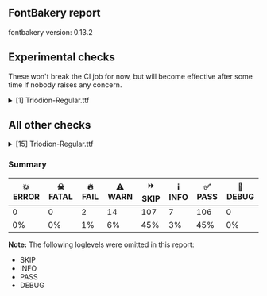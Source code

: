 ## FontBakery report

fontbakery version: 0.13.2





## Experimental checks

These won't break the CI job for now, but will become effective after some time if nobody raises any concern.


<details><summary>[1] Triodion-Regular.ttf</summary>
<div>
<details>
    <summary>🔥 <b>FAIL</b> Check base characters have non-zero advance width. <a href="https://fontbakery.readthedocs.io/en/stable/fontbakery/checks/universal.html#base-has-width">base_has_width</a></summary>
    <div>







* 🔥 **FAIL** <p>The following glyphs had zero advance width:
- uF0023 (U+F0023)</p>
<pre><code>- uni04860311 (U+E005)

- uni2DE00487 (U+F4E0)

- uni2DE10487 (U+F4E1)

- uni2DE20487 (U+F4E2)

- uni2DE60487 (U+F4E6)

- uni2DE70487 (U+F4E7)

- uni2DE90487 (U+F4E9)

- uni2DEA0487 (U+F4EA)

- uni2DEB0487 (U+F4EB)

- uni2DEC0487 (U+F4EC)

- uni2DED0487 (U+F4ED)

- uni2DEE0487 (U+F4EE)

- uni2DF00487 (U+F4F0)

- uni2DF10487 (U+F4F1)

- uni2DF20487 (U+F4F2)

- uni2DF30487 (U+F4F3)

- uni2DFD0487 (U+F4FD)
</code></pre>
 [code: zero-width-bases]



</div>
</details>
</div>
</details>




## All other checks



<details><summary>[15] Triodion-Regular.ttf</summary>
<div>
<details>
    <summary>🔥 <b>FAIL</b> Check Google Fonts glyph coverage. <a href="https://fontbakery.readthedocs.io/en/stable/fontbakery/checks/googlefonts.html#googlefonts-glyph-coverage">googlefonts/glyph_coverage</a></summary>
    <div>







* 🔥 **FAIL** <p>Missing required codepoints:</p>
<pre><code>- 0x0100 (LATIN CAPITAL LETTER A WITH MACRON)


- 0x0101 (LATIN SMALL LETTER A WITH MACRON)


- 0x0102 (LATIN CAPITAL LETTER A WITH BREVE)


- 0x0103 (LATIN SMALL LETTER A WITH BREVE)


- 0x0104 (LATIN CAPITAL LETTER A WITH OGONEK)


- 0x0105 (LATIN SMALL LETTER A WITH OGONEK)


- 0x0106 (LATIN CAPITAL LETTER C WITH ACUTE)


- 0x0107 (LATIN SMALL LETTER C WITH ACUTE)


- 0x010A (LATIN CAPITAL LETTER C WITH DOT ABOVE)


- 0x010B (LATIN SMALL LETTER C WITH DOT ABOVE)


- 0x010C (LATIN CAPITAL LETTER C WITH CARON)


- 0x010D (LATIN SMALL LETTER C WITH CARON)


- 0x010E (LATIN CAPITAL LETTER D WITH CARON)


- 0x010F (LATIN SMALL LETTER D WITH CARON)


- 0x0110 (LATIN CAPITAL LETTER D WITH STROKE)


- 0x0111 (LATIN SMALL LETTER D WITH STROKE)


- 0x0112 (LATIN CAPITAL LETTER E WITH MACRON)


- 0x0113 (LATIN SMALL LETTER E WITH MACRON)


- 0x0116 (LATIN CAPITAL LETTER E WITH DOT ABOVE)


- 0x0117 (LATIN SMALL LETTER E WITH DOT ABOVE)


- 0x0118 (LATIN CAPITAL LETTER E WITH OGONEK)


- 0x0119 (LATIN SMALL LETTER E WITH OGONEK)


- 0x011A (LATIN CAPITAL LETTER E WITH CARON)


- 0x011B (LATIN SMALL LETTER E WITH CARON)


- 0x011E (LATIN CAPITAL LETTER G WITH BREVE)


- 0x011F (LATIN SMALL LETTER G WITH BREVE)


- 0x0120 (LATIN CAPITAL LETTER G WITH DOT ABOVE)


- 0x0121 (LATIN SMALL LETTER G WITH DOT ABOVE)


- 0x0122 (LATIN CAPITAL LETTER G WITH CEDILLA)


- 0x0123 (LATIN SMALL LETTER G WITH CEDILLA)


- 0x0126 (LATIN CAPITAL LETTER H WITH STROKE)


- 0x0127 (LATIN SMALL LETTER H WITH STROKE)


- 0x012A (LATIN CAPITAL LETTER I WITH MACRON)


- 0x012B (LATIN SMALL LETTER I WITH MACRON)


- 0x012E (LATIN CAPITAL LETTER I WITH OGONEK)


- 0x012F (LATIN SMALL LETTER I WITH OGONEK)


- 0x0130 (LATIN CAPITAL LETTER I WITH DOT ABOVE)


- 0x0136 (LATIN CAPITAL LETTER K WITH CEDILLA)


- 0x0137 (LATIN SMALL LETTER K WITH CEDILLA)


- 0x0139 (LATIN CAPITAL LETTER L WITH ACUTE)


- 0x013A (LATIN SMALL LETTER L WITH ACUTE)


- 0x013B (LATIN CAPITAL LETTER L WITH CEDILLA)


- 0x013C (LATIN SMALL LETTER L WITH CEDILLA)


- 0x013D (LATIN CAPITAL LETTER L WITH CARON)


- 0x013E (LATIN SMALL LETTER L WITH CARON)


- 0x0141 (LATIN CAPITAL LETTER L WITH STROKE)


- 0x0142 (LATIN SMALL LETTER L WITH STROKE)


- 0x0143 (LATIN CAPITAL LETTER N WITH ACUTE)


- 0x0144 (LATIN SMALL LETTER N WITH ACUTE)


- 0x0145 (LATIN CAPITAL LETTER N WITH CEDILLA)


- 0x0146 (LATIN SMALL LETTER N WITH CEDILLA)


- 0x0147 (LATIN CAPITAL LETTER N WITH CARON)


- 0x0148 (LATIN SMALL LETTER N WITH CARON)


- 0x0150 (LATIN CAPITAL LETTER O WITH DOUBLE ACUTE)


- 0x0151 (LATIN SMALL LETTER O WITH DOUBLE ACUTE)


- 0x0154 (LATIN CAPITAL LETTER R WITH ACUTE)


- 0x0155 (LATIN SMALL LETTER R WITH ACUTE)


- 0x0158 (LATIN CAPITAL LETTER R WITH CARON)


- 0x0159 (LATIN SMALL LETTER R WITH CARON)


- 0x015A (LATIN CAPITAL LETTER S WITH ACUTE)


- 0x015B (LATIN SMALL LETTER S WITH ACUTE)


- 0x015E (LATIN CAPITAL LETTER S WITH CEDILLA)


- 0x015F (LATIN SMALL LETTER S WITH CEDILLA)


- 0x0160 (LATIN CAPITAL LETTER S WITH CARON)


- 0x0161 (LATIN SMALL LETTER S WITH CARON)


- 0x0164 (LATIN CAPITAL LETTER T WITH CARON)


- 0x0165 (LATIN SMALL LETTER T WITH CARON)


- 0x016A (LATIN CAPITAL LETTER U WITH MACRON)


- 0x016B (LATIN SMALL LETTER U WITH MACRON)


- 0x016E (LATIN CAPITAL LETTER U WITH RING ABOVE)


- 0x016F (LATIN SMALL LETTER U WITH RING ABOVE)


- 0x0170 (LATIN CAPITAL LETTER U WITH DOUBLE ACUTE)


- 0x0171 (LATIN SMALL LETTER U WITH DOUBLE ACUTE)


- 0x0172 (LATIN CAPITAL LETTER U WITH OGONEK)


- 0x0173 (LATIN SMALL LETTER U WITH OGONEK)


- 0x0174 (LATIN CAPITAL LETTER W WITH CIRCUMFLEX)


- 0x0175 (LATIN SMALL LETTER W WITH CIRCUMFLEX)


- 0x0176 (LATIN CAPITAL LETTER Y WITH CIRCUMFLEX)


- 0x0177 (LATIN SMALL LETTER Y WITH CIRCUMFLEX)


- 0x0178 (LATIN CAPITAL LETTER Y WITH DIAERESIS)


- 0x0179 (LATIN CAPITAL LETTER Z WITH ACUTE)


- 0x017A (LATIN SMALL LETTER Z WITH ACUTE)


- 0x017B (LATIN CAPITAL LETTER Z WITH DOT ABOVE)


- 0x017C (LATIN SMALL LETTER Z WITH DOT ABOVE)


- 0x017D (LATIN CAPITAL LETTER Z WITH CARON)


- 0x017E (LATIN SMALL LETTER Z WITH CARON)


- 0x0218 (LATIN CAPITAL LETTER S WITH COMMA BELOW)


- 0x0219 (LATIN SMALL LETTER S WITH COMMA BELOW)


- 0x021A (LATIN CAPITAL LETTER T WITH COMMA BELOW)


- 0x021B (LATIN SMALL LETTER T WITH COMMA BELOW)


- 0x0237 (LATIN SMALL LETTER DOTLESS J)


- 0x02C7 (CARON)


- 0x02D8 (BREVE)


- 0x02D9 (DOT ABOVE)


- 0x02DB (OGONEK)


- 0x02DD (DOUBLE ACUTE ACCENT)


- 0x0302 (COMBINING CIRCUMFLEX ACCENT)


- 0x0303 (COMBINING TILDE)


- 0x0304 (COMBINING MACRON)


- 0x030A (COMBINING RING ABOVE)


- 0x030B (COMBINING DOUBLE ACUTE ACCENT)


- 0x030C (COMBINING CARON)


- 0x0326 (COMBINING COMMA BELOW)


- 0x0327 (COMBINING CEDILLA)


- 0x0328 (COMBINING OGONEK)


- 0x1E80 (LATIN CAPITAL LETTER W WITH GRAVE)


- 0x1E81 (LATIN SMALL LETTER W WITH GRAVE)


- 0x1E82 (LATIN CAPITAL LETTER W WITH ACUTE)


- 0x1E83 (LATIN SMALL LETTER W WITH ACUTE)


- 0x1E84 (LATIN CAPITAL LETTER W WITH DIAERESIS)


- 0x1E85 (LATIN SMALL LETTER W WITH DIAERESIS)


- 0x1E9E (LATIN CAPITAL LETTER SHARP S)


- 0x1EF2 (LATIN CAPITAL LETTER Y WITH GRAVE)


- 0x1EF3 (LATIN SMALL LETTER Y WITH GRAVE)


- 0x2122 (TRADE MARK SIGN)
</code></pre>
 [code: missing-codepoints]



</div>
</details>

<details>
    <summary>⚠️ <b>WARN</b> Check mark characters are in GDEF mark glyph class. <a href="https://fontbakery.readthedocs.io/en/stable/fontbakery/checks/opentype.html#opentype-gdef-mark-chars">opentype/gdef_mark_chars</a></summary>
    <div>







* ⚠️ **WARN** <p>The following mark characters could be in the GDEF mark glyph class:
uni034F (U+034F), uni1DC0 (U+1DC0), uni1DC1 (U+1DC1) and uniA67D (U+A67D)</p>
 [code: mark-chars]



</div>
</details>

<details>
    <summary>⚠️ <b>WARN</b> Check glyphs in mark glyph class are non-spacing. <a href="https://fontbakery.readthedocs.io/en/stable/fontbakery/checks/opentype.html#opentype-gdef-spacing-marks">opentype/gdef_spacing_marks</a></summary>
    <div>







* ⚠️ **WARN** <p>The following glyphs seem to be spacing (because they have width &gt; 0 on the hmtx table) so they may be in the GDEF mark glyph class by mistake, or they should have zero width instead:
acutecomb (U+0301), gravecomb (U+0300), uni0306 (U+0306), uni0307 (U+0307), uni0308 (U+0308), uni030F (U+030F), uni0311 (U+0311), uni033E (U+033E), uni0360 (U+0360), uni0483 (U+0483), uni0485 (U+0485), uni0486 (U+0486), uni0486.upper (U+E000), uni04860300 (U+E003), uni04860300.upper (U+E004), uni04860301 (U+E001), uni04860301.upper (U+E002), uni0487 (U+0487) and uniA675 (U+A675)</p>
 [code: spacing-mark-glyphs]



</div>
</details>

<details>
    <summary>⚠️ <b>WARN</b> Check if each glyph has the recommended amount of contours. <a href="https://fontbakery.readthedocs.io/en/stable/fontbakery/checks/universal.html#contour-count">contour_count</a></summary>
    <div>







* ⚠️ **WARN** <p>This check inspects the glyph outlines and detects the total number of contours in each of them. The expected values are infered from the typical ammounts of contours observed in a large collection of reference font families. The divergences listed below may simply indicate a significantly different design on some of your glyphs. On the other hand, some of these may flag actual bugs in the font such as glyphs mapped to an incorrect codepoint. Please consider reviewing the design and codepoint assignment of these to make sure they are correct.</p>
<p>The following glyphs do not have the recommended number of contours:</p>
<pre><code>- Glyph name: .null	Contours detected: 5	Expected: 0

- Glyph name: asterisk	Contours detected: 2	Expected: 1 or 4

- Glyph name: afii10070	Contours detected: 1	Expected: 2

- Glyph name: afii10076	Contours detected: 2	Expected: 1

- Glyph name: uni0450	Contours detected: 2	Expected: 3

- Glyph name: uni0451	Contours detected: 3	Expected: 4

- Glyph name: afii10103	Contours detected: 1	Expected: 2

- Glyph name: uni045C	Contours detected: 3	Expected: 2

- Glyph name: uni046E	Contours detected: 1	Expected: 2

- Glyph name: uni046F	Contours detected: 1	Expected: 2

- Glyph name: uni0473	Contours detected: 2	Expected: 3

- Glyph name: uni25CC	Contours detected: 8	Expected: 16 or 12

- Glyph name: .null	Contours detected: 5	Expected: 0

- Glyph name: asterisk	Contours detected: 2	Expected: 1 or 4

- Glyph name: uni0450	Contours detected: 2	Expected: 3

- Glyph name: uni0451	Contours detected: 3	Expected: 4

- Glyph name: uni045C	Contours detected: 3	Expected: 2

- Glyph name: uni046E	Contours detected: 1	Expected: 2

- Glyph name: uni046F	Contours detected: 1	Expected: 2

- Glyph name: uni0473	Contours detected: 2	Expected: 3

- Glyph name: uni25CC	Contours detected: 8	Expected: 16 or 12
</code></pre>
 [code: contour-count]



</div>
</details>

<details>
    <summary>⚠️ <b>WARN</b> Check math signs have the same width. <a href="https://fontbakery.readthedocs.io/en/stable/fontbakery/checks/universal.html#math-signs-width">math_signs_width</a></summary>
    <div>







* ⚠️ **WARN** <p>The most common width is 887 among a set of 4 math glyphs.
The following math glyphs have a different width, though:</p>
<p>Width = 453:
plus</p>
<p>Width = 611:
less</p>
<p>Width = 376:
equal</p>
<p>Width = 600:
greater</p>
<p>Width = 466:
logicalnot</p>
<p>Width = 579:
plusminus, divide, multiply</p>
<p>Width = 360:
minus</p>
 [code: width-outliers]



</div>
</details>

<details>
    <summary>⚠️ <b>WARN</b> Does the font contain a soft hyphen? <a href="https://fontbakery.readthedocs.io/en/stable/fontbakery/checks/universal.html#soft-hyphen">soft_hyphen</a></summary>
    <div>







* ⚠️ **WARN** <p>This font has a 'Soft Hyphen' character.</p>
 [code: softhyphen]



</div>
</details>

<details>
    <summary>⚠️ <b>WARN</b> Ensure Stylistic Sets have description. <a href="https://fontbakery.readthedocs.io/en/stable/fontbakery/checks/universal.html#stylisticset-description">stylisticset_description</a></summary>
    <div>







* ⚠️ **WARN** <p>The stylistic set ss01 lacks a description string on the 'name' table.</p>
 [code: missing-description]



</div>
</details>

<details>
    <summary>⚠️ <b>WARN</b> Validate size, and resolution of article images, and ensure article page has minimum length and includes visual assets. <a href="https://fontbakery.readthedocs.io/en/stable/fontbakery/checks/googlefonts.html#googlefonts-article-images">googlefonts/article/images</a></summary>
    <div>







* ⚠️ **WARN** <p>Family metadata at fonts/ttf does not have an article.</p>
 [code: lacks-article]



</div>
</details>

<details>
    <summary>⚠️ <b>WARN</b> Check for codepoints not covered by METADATA subsets. <a href="https://fontbakery.readthedocs.io/en/stable/fontbakery/checks/googlefonts.html#googlefonts-metadata-unreachable-subsetting">googlefonts/metadata/unreachable_subsetting</a></summary>
    <div>







* ⚠️ **WARN** <p>The following codepoints supported by the font are not covered by
any subsets defined in the font's metadata file, and will never
be served. You can solve this by either manually adding additional
subset declarations to METADATA.pb, or by editing the glyphset
definitions.</p>
<ul>
<li>U+007F : try adding symbols</li>
<li>U+0306 COMBINING BREVE: try adding one of: old-permic, tifinagh</li>
<li>U+0307 COMBINING DOT ABOVE: try adding one of: malayalam, math, duployan, tai-le, todhri, hebrew, tifinagh, old-permic, syriac, canadian-aboriginal, coptic</li>
<li>U+030F COMBINING DOUBLE GRAVE ACCENT: not included in any glyphset definition</li>
<li>U+0311 COMBINING INVERTED BREVE: try adding one of: todhri, coptic</li>
<li>U+033E COMBINING VERTICAL TILDE: not included in any glyphset definition</li>
<li>U+034F COMBINING GRAPHEME JOINER: not included in any glyphset definition</li>
<li>U+0360 COMBINING DOUBLE TILDE: not included in any glyphset definition</li>
<li>U+10FB GEORGIAN PARAGRAPH SEPARATOR: try adding one of: glagolitic, georgian</li>
<li>U+1DC0 COMBINING DOTTED GRAVE ACCENT: not included in any glyphset definition</li>
<li>U+1DC1 COMBINING DOTTED ACUTE ACCENT: not included in any glyphset definition</li>
<li>U+2000 EN QUAD: try adding symbols2</li>
<li>U+2001 EM QUAD: try adding symbols2</li>
<li>U+2003 EM SPACE: try adding nushu</li>
<li>U+2004 THREE-PER-EM SPACE: try adding symbols2</li>
<li>U+2005 FOUR-PER-EM SPACE: try adding symbols2</li>
<li>U+2006 SIX-PER-EM SPACE: try adding symbols2</li>
<li>U+2007 FIGURE SPACE: try adding symbols2</li>
<li>U+2008 PUNCTUATION SPACE: try adding symbols2</li>
<li>U+200A HAIR SPACE: try adding symbols2</li>
<li>U+200C ZERO WIDTH NON-JOINER: try adding one of: dogra, gujarati, gunjala-gondi, rejang, zanabazar-square, lepcha, psalter-pahlavi, devanagari, mandaic, batak, masaram-gondi, new-tai-lue, saurashtra, sundanese, syloti-nagri, tai-le, tirhuta, pahawh-hmong, balinese, phags-pa, avestan, hanunoo, thai, kannada, javanese, malayalam, yi, warang-citi, buginese, khmer, sharada, cham, hebrew, tibetan, hatran, kayah-li, khojki, hanifi-rohingya, takri, mongolian, telugu, newa, kaithi, limbu, duployan, tai-tham, khudawadi, modi, oriya, sogdian, tai-viet, chakma, grantha, bengali, manichaean, tagalog, bhaiksuki, meetei-mayek, tifinagh, kharoshthi, arabic, nko, syriac, thaana, lao, mahajani, sinhala, tamil, buhid, siddham, myanmar, brahmi, gurmukhi, tagbanwa</li>
<li>U+200D ZERO WIDTH JOINER: try adding one of: dogra, gujarati, gunjala-gondi, rejang, zanabazar-square, lepcha, psalter-pahlavi, devanagari, mandaic, batak, masaram-gondi, new-tai-lue, saurashtra, sundanese, syloti-nagri, tai-le, tirhuta, pahawh-hmong, balinese, phags-pa, avestan, hanunoo, thai, kannada, javanese, malayalam, yi, warang-citi, buginese, khmer, sharada, cham, hebrew, tibetan, kayah-li, khojki, hanifi-rohingya, takri, mongolian, telugu, newa, kaithi, limbu, duployan, tai-tham, khudawadi, modi, oriya, sogdian, tai-viet, chakma, grantha, bengali, manichaean, tagalog, bhaiksuki, meetei-mayek, tifinagh, kharoshthi, arabic, nko, syriac, thaana, lao, mahajani, old-hungarian, sinhala, tamil, buhid, siddham, myanmar, brahmi, gurmukhi, tagbanwa</li>
<li>U+200E LEFT-TO-RIGHT MARK: try adding one of: hebrew, nko, syriac, arabic, phags-pa, thaana</li>
<li>U+200F RIGHT-TO-LEFT MARK: try adding one of: hebrew, syriac, nko, phags-pa, thaana</li>
<li>U+2010 HYPHEN: try adding one of: lisu, kaithi, yi, armenian, sundanese, syloti-nagri, kharoshthi, cham, hebrew, sora-sompeng, kayah-li, arabic, coptic</li>
<li>U+2011 NON-BREAKING HYPHEN: try adding one of: syloti-nagri, arabic, yi</li>
<li>U+2012 FIGURE DASH: not included in any glyphset definition</li>
<li>U+2024 ONE DOT LEADER: try adding armenian</li>
<li>U+2025 TWO DOT LEADER: try adding phags-pa</li>
<li>U+2027 HYPHENATION POINT: not included in any glyphset definition</li>
<li>U+202F NARROW NO-BREAK SPACE: try adding one of: yi, phags-pa, mongolian</li>
<li>U+203B REFERENCE MARK: not included in any glyphset definition</li>
<li>U+2052 COMMERCIAL MINUS SIGN: not included in any glyphset definition</li>
<li>U+2053 SWUNG DASH: try adding coptic</li>
<li>U+2056 THREE DOT PUNCTUATION: try adding coptic</li>
<li>U+2058 FOUR DOT PUNCTUATION: try adding coptic</li>
<li>U+2059 FIVE DOT PUNCTUATION: try adding coptic</li>
<li>U+205C DOTTED CROSS: not included in any glyphset definition</li>
<li>U+205D TRICOLON: try adding one of: meroitic, carian, meroitic-hieroglyphs, old-hungarian</li>
<li>U+205E VERTICAL FOUR DOTS: try adding old-hungarian</li>
<li>U+2074 SUPERSCRIPT FOUR: try adding math</li>
<li>U+2219 BULLET OPERATOR: try adding one of: tai-tham, yi, math, symbols</li>
<li>U+223B HOMOTHETIC: try adding math</li>
<li>U+223C TILDE OPERATOR: try adding math</li>
<li>U+223D REVERSED TILDE: try adding math</li>
<li>U+2241 NOT TILDE: try adding math</li>
<li>U+25CC DOTTED CIRCLE: try adding one of: dogra, rejang, psalter-pahlavi, saurashtra, devanagari, balinese, thai, kannada, warang-citi, khmer, oriya, ahom, manichaean, osage, nko, syriac, lao, mahajani, sinhala, old-permic, zanabazar-square, gujarati, syloti-nagri, batak, tai-le, canadian-aboriginal, hanunoo, sharada, bassa-vah, kaithi, khudawadi, elbasan, symbols, music, meetei-mayek, miao, buhid, gurmukhi, coptic, gunjala-gondi, mandaic, sundanese, masaram-gondi, new-tai-lue, mende-kikakui, pahawh-hmong, phags-pa, caucasian-albanian, javanese, cham, wancho, hebrew, tibetan, kayah-li, takri, hanifi-rohingya, mongolian, math, sogdian, bengali, tagalog, marchen, tifinagh, siddham, soyombo, lepcha, tirhuta, armenian, malayalam, yi, buginese, khojki, telugu, newa, limbu, duployan, tai-tham, modi, tai-viet, chakma, grantha, bhaiksuki, kharoshthi, thaana, adlam, tamil, myanmar, brahmi, tagbanwa</li>
<li>U+2626 ORTHODOX CROSS: try adding symbols</li>
<li>U+263D FIRST QUARTER MOON: try adding symbols</li>
<li>U+263E LAST QUARTER MOON: try adding symbols</li>
<li>U+271A HEAVY GREEK CROSS: try adding symbols</li>
<li>U+2720 MALTESE CROSS: try adding symbols</li>
<li>U+2734 EIGHT POINTED BLACK STAR: try adding symbols</li>
<li>U+29DF DOUBLE-ENDED MULTIMAP: try adding math</li>
<li>U+2E2A TWO DOTS OVER ONE DOT PUNCTUATION: not included in any glyphset definition</li>
<li>U+2E2B ONE DOT OVER TWO DOTS PUNCTUATION: not included in any glyphset definition</li>
<li>U+2E2C SQUARED FOUR DOT PUNCTUATION: not included in any glyphset definition</li>
<li>U+2E2D FIVE DOT MARK: not included in any glyphset definition</li>
<li>U+2E2F VERTICAL TILDE: not included in any glyphset definition</li>
<li>U+2E34 RAISED COMMA: try adding coptic</li>
<li>U+2E43 DASH WITH LEFT UPTURN: try adding glagolitic</li>
<li>U+E000 : not included in any glyphset definition</li>
<li>U+E001 : not included in any glyphset definition</li>
<li>U+E002 : not included in any glyphset definition</li>
<li>U+E003 : not included in any glyphset definition</li>
<li>U+E004 : not included in any glyphset definition</li>
<li>U+E005 : not included in any glyphset definition</li>
<li>U+E0EC : not included in any glyphset definition</li>
<li>U+E2EA : not included in any glyphset definition</li>
<li>U+E3C0 : not included in any glyphset definition</li>
<li>U+E5D0 : not included in any glyphset definition</li>
<li>U+E5D1 : not included in any glyphset definition</li>
<li>U+E5D2 : not included in any glyphset definition</li>
<li>U+E5D3 : not included in any glyphset definition</li>
<li>U+E5D4 : not included in any glyphset definition</li>
<li>U+E5D5 : not included in any glyphset definition</li>
<li>U+E5D6 : not included in any glyphset definition</li>
<li>U+E8E1 : not included in any glyphset definition</li>
<li>U+E8E3 : not included in any glyphset definition</li>
<li>U+E8E5 : not included in any glyphset definition</li>
<li>U+E901 : not included in any glyphset definition</li>
<li>U+E903 : not included in any glyphset definition</li>
<li>U+E904 : not included in any glyphset definition</li>
<li>U+E92A : not included in any glyphset definition</li>
<li>U+E92B : not included in any glyphset definition</li>
<li>U+F4E0 : not included in any glyphset definition</li>
<li>U+F4E1 : not included in any glyphset definition</li>
<li>U+F4E2 : not included in any glyphset definition</li>
<li>U+F4E6 : not included in any glyphset definition</li>
<li>U+F4E7 : not included in any glyphset definition</li>
<li>U+F4E9 : not included in any glyphset definition</li>
<li>U+F4EA : not included in any glyphset definition</li>
<li>U+F4EB : not included in any glyphset definition</li>
<li>U+F4EC : not included in any glyphset definition</li>
<li>U+F4ED : not included in any glyphset definition</li>
<li>U+F4EE : not included in any glyphset definition</li>
<li>U+F4F0 : not included in any glyphset definition</li>
<li>U+F4F1 : not included in any glyphset definition</li>
<li>U+F4F2 : not included in any glyphset definition</li>
<li>U+F4F3 : not included in any glyphset definition</li>
<li>U+F4FD : not included in any glyphset definition</li>
<li>U+FB00 LATIN SMALL LIGATURE FF: not included in any glyphset definition</li>
<li>U+FB01 LATIN SMALL LIGATURE FI: not included in any glyphset definition</li>
<li>U+FB02 LATIN SMALL LIGATURE FL: not included in any glyphset definition</li>
<li>U+FB05 LATIN SMALL LIGATURE LONG S T: not included in any glyphset definition</li>
<li>U+1F311 NEW MOON SYMBOL: not included in any glyphset definition</li>
<li>U+1F312 WAXING CRESCENT MOON SYMBOL: not included in any glyphset definition</li>
<li>U+1F313 FIRST QUARTER MOON SYMBOL: not included in any glyphset definition</li>
<li>U+1F314 WAXING GIBBOUS MOON SYMBOL: not included in any glyphset definition</li>
<li>U+1F315 FULL MOON SYMBOL: try adding symbols</li>
<li>U+1F316 WANING GIBBOUS MOON SYMBOL: not included in any glyphset definition</li>
<li>U+1F317 LAST QUARTER MOON SYMBOL: not included in any glyphset definition</li>
<li>U+1F318 WANING CRESCENT MOON SYMBOL: not included in any glyphset definition</li>
<li>U+1F319 CRESCENT MOON: not included in any glyphset definition</li>
<li>U+1F347 GRAPES: not included in any glyphset definition</li>
<li>U+1F377 WINE GLASS: not included in any glyphset definition</li>
<li>U+1F41F FISH: try adding symbols</li>
<li>U+1F540 CIRCLED CROSS POMMEE: try adding symbols</li>
<li>U+1F541 CROSS POMMEE WITH HALF-CIRCLE BELOW: try adding symbols</li>
<li>U+1F542 CROSS POMMEE: try adding symbols</li>
<li>U+1F543 NOTCHED LEFT SEMICIRCLE WITH THREE DOTS: try adding symbols</li>
<li>U+1F544 NOTCHED RIGHT SEMICIRCLE WITH THREE DOTS: try adding symbols</li>
<li>U+1F545 SYMBOL FOR MARKS CHAPTER: try adding symbols</li>
<li>U+F0023 : not included in any glyphset definition</li>
</ul>
<p>Or you can add the above codepoints to one of the subsets supported by the font: <code>cyrillic</code>, <code>cyrillic-ext</code>, <code>latin</code>, <code>latin-ext</code></p>
 [code: unreachable-subsetting]



</div>
</details>

<details>
    <summary>⚠️ <b>WARN</b> Ensure soft_dotted characters lose their dot when combined with marks that replace the dot. <a href="https://fontbakery.readthedocs.io/en/stable/fontbakery/checks/universal.html#soft-dotted">soft_dotted</a></summary>
    <div>







* ⚠️ **WARN** <p>The dot of soft dotted characters used in orthographies <em>must</em> disappear in the following strings: j̀ j́ j̈ j̑ і́</p>
<p>The dot of soft dotted characters <em>should</em> disappear in other cases, for example: ĭ i̇ ȉ ȋ i̾ i҃ i҄ i҅ i҆ i҇ i᷀ i᷁ iⷠ iⷡ iⷢ iⷣ iⷤ iⷥ iⷦ iⷧ</p>
 [code: soft-dotted]



</div>
</details>

<details>
    <summary>⚠️ <b>WARN</b> Do any segments have colinear vectors? <a href="https://fontbakery.readthedocs.io/en/stable/fontbakery/checks/universal.html#outline-colinear-vectors">outline_colinear_vectors</a></summary>
    <div>







* ⚠️ **WARN** <p>The following glyphs have colinear vectors:</p>
<pre><code>* Z (U+005A): L&lt;&lt;187.0,38.0&gt;--&lt;189.0,38.0&gt;&gt; -&gt; L&lt;&lt;189.0,38.0&gt;--&lt;382.0,42.0&gt;&gt;

* u1F543 (U+1F543): L&lt;&lt;627.0,195.0&gt;--&lt;628.0,143.0&gt;&gt; -&gt; L&lt;&lt;628.0,143.0&gt;--&lt;628.0,115.0&gt;&gt;

* u1F544 (U+1F544): L&lt;&lt;40.0,115.0&gt;--&lt;40.0,143.0&gt;&gt; -&gt; L&lt;&lt;40.0,143.0&gt;--&lt;41.0,195.0&gt;&gt;

* u1F545 (U+1F545): L&lt;&lt;318.0,356.0&gt;--&lt;305.0,351.0&gt;&gt; -&gt; L&lt;&lt;305.0,351.0&gt;--&lt;294.0,347.0&gt;&gt;

* u1f545.alt2 (U+E5D1): L&lt;&lt;269.0,462.0&gt;--&lt;271.0,653.0&gt;&gt; -&gt; L&lt;&lt;271.0,653.0&gt;--&lt;271.0,659.0&gt;&gt;

* uni040E (U+040E): L&lt;&lt;292.0,41.0&gt;--&lt;298.0,155.0&gt;&gt; -&gt; L&lt;&lt;298.0,155.0&gt;--&lt;303.0,232.0&gt;&gt;

* uni040E (U+040E): L&lt;&lt;346.0,281.0&gt;--&lt;339.0,154.0&gt;&gt; -&gt; L&lt;&lt;339.0,154.0&gt;--&lt;333.0,41.0&gt;&gt;

* uni0423 (U+0423): L&lt;&lt;292.0,41.0&gt;--&lt;298.0,155.0&gt;&gt; -&gt; L&lt;&lt;298.0,155.0&gt;--&lt;303.0,232.0&gt;&gt;

* uni0423 (U+0423): L&lt;&lt;346.0,281.0&gt;--&lt;339.0,154.0&gt;&gt; -&gt; L&lt;&lt;339.0,154.0&gt;--&lt;333.0,41.0&gt;&gt;

* uni046A (U+046A): L&lt;&lt;404.0,443.0&gt;--&lt;254.0,624.0&gt;&gt; -&gt; L&lt;&lt;254.0,624.0&gt;--&lt;245.0,633.0&gt;&gt;

* uni046C (U+046C): L&lt;&lt;691.0,443.0&gt;--&lt;541.0,624.0&gt;&gt; -&gt; L&lt;&lt;541.0,624.0&gt;--&lt;532.0,633.0&gt;&gt;

* uni203B (U+203B): L&lt;&lt;295.0,340.0&gt;--&lt;339.0,383.0&gt;&gt; -&gt; L&lt;&lt;339.0,383.0&gt;--&lt;382.0,425.0&gt;&gt;

* uni2DE6 (U+2DE6): L&lt;&lt;-300.0,521.0&gt;--&lt;-298.0,660.0&gt;&gt; -&gt; L&lt;&lt;-298.0,660.0&gt;--&lt;-296.0,755.0&gt;&gt;

* uni2DE6 (U+2DE6): L&lt;&lt;-90.0,730.0&gt;--&lt;-87.0,713.0&gt;&gt; -&gt; L&lt;&lt;-87.0,713.0&gt;--&lt;-86.0,708.0&gt;&gt;

* uni2DE60487 (U+F4E6): L&lt;&lt;-300.0,521.0&gt;--&lt;-298.0,660.0&gt;&gt; -&gt; L&lt;&lt;-298.0,660.0&gt;--&lt;-296.0,755.0&gt;&gt;

* uni2DE60487 (U+F4E6): L&lt;&lt;-90.0,730.0&gt;--&lt;-87.0,713.0&gt;&gt; -&gt; L&lt;&lt;-87.0,713.0&gt;--&lt;-86.0,708.0&gt;&gt;

* uni2DE8 (U+2DE8): L&lt;&lt;-81.0,793.0&gt;--&lt;-78.0,746.0&gt;&gt; -&gt; L&lt;&lt;-78.0,746.0&gt;--&lt;-70.0,632.0&gt;&gt;

* uni2DEE (U+2DEE): L&lt;&lt;-398.0,536.0&gt;--&lt;-398.0,618.0&gt;&gt; -&gt; L&lt;&lt;-398.0,618.0&gt;--&lt;-398.0,623.0&gt;&gt;

* uni2DF2 (U+2DF2): L&lt;&lt;-134.0,584.0&gt;--&lt;-134.0,570.0&gt;&gt; -&gt; L&lt;&lt;-134.0,570.0&gt;--&lt;-132.0,550.0&gt;&gt;

* uni2DF2 (U+2DF2): L&lt;&lt;-251.0,604.0&gt;--&lt;-250.0,582.0&gt;&gt; -&gt; L&lt;&lt;-250.0,582.0&gt;--&lt;-249.0,560.0&gt;&gt;

* uni2DF2 (U+2DF2): L&lt;&lt;-63.0,553.0&gt;--&lt;-64.0,573.0&gt;&gt; -&gt; L&lt;&lt;-64.0,573.0&gt;--&lt;-66.0,606.0&gt;&gt;

* uni2DF20487 (U+F4F2): L&lt;&lt;-134.0,584.0&gt;--&lt;-134.0,570.0&gt;&gt; -&gt; L&lt;&lt;-134.0,570.0&gt;--&lt;-132.0,550.0&gt;&gt;

* uni2DF20487 (U+F4F2): L&lt;&lt;-251.0,604.0&gt;--&lt;-250.0,582.0&gt;&gt; -&gt; L&lt;&lt;-250.0,582.0&gt;--&lt;-249.0,560.0&gt;&gt;

* uni2DF20487 (U+F4F2): L&lt;&lt;-63.0,553.0&gt;--&lt;-64.0,573.0&gt;&gt; -&gt; L&lt;&lt;-64.0,573.0&gt;--&lt;-66.0,606.0&gt;&gt;

* uni2DF3 (U+2DF3): L&lt;&lt;-252.0,653.0&gt;--&lt;-251.0,618.0&gt;&gt; -&gt; L&lt;&lt;-251.0,618.0&gt;--&lt;-250.0,598.0&gt;&gt;

* uni2DF3 (U+2DF3): L&lt;&lt;-81.0,592.0&gt;--&lt;-82.0,610.0&gt;&gt; -&gt; L&lt;&lt;-82.0,610.0&gt;--&lt;-84.0,655.0&gt;&gt;

* uni2DF30487 (U+F4F3): L&lt;&lt;-252.0,653.0&gt;--&lt;-251.0,618.0&gt;&gt; -&gt; L&lt;&lt;-251.0,618.0&gt;--&lt;-250.0,598.0&gt;&gt;

* uni2DF30487 (U+F4F3): L&lt;&lt;-81.0,592.0&gt;--&lt;-82.0,610.0&gt;&gt; -&gt; L&lt;&lt;-82.0,610.0&gt;--&lt;-84.0,655.0&gt;&gt;

* uni2DFD (U+2DFD): L&lt;&lt;-158.0,611.0&gt;--&lt;-158.0,573.0&gt;&gt; -&gt; L&lt;&lt;-158.0,573.0&gt;--&lt;-157.0,521.0&gt;&gt;

* uni2DFD0487 (U+F4FD): L&lt;&lt;-158.0,611.0&gt;--&lt;-158.0,573.0&gt;&gt; -&gt; L&lt;&lt;-158.0,573.0&gt;--&lt;-157.0,521.0&gt;&gt;

* uniA640 (U+A640): L&lt;&lt;107.0,685.0&gt;--&lt;165.0,681.0&gt;&gt; -&gt; L&lt;&lt;165.0,681.0&gt;--&lt;230.0,678.0&gt;&gt;

* uniA640 (U+A640): L&lt;&lt;149.0,288.0&gt;--&lt;248.0,391.0&gt;&gt; -&gt; L&lt;&lt;248.0,391.0&gt;--&lt;383.0,522.0&gt;&gt;

* uniA641 (U+A641): L&lt;&lt;107.0,470.0&gt;--&lt;165.0,467.0&gt;&gt; -&gt; L&lt;&lt;165.0,467.0&gt;--&lt;230.0,465.0&gt;&gt;

* uniA641 (U+A641): L&lt;&lt;165.0,467.0&gt;--&lt;230.0,465.0&gt;&gt; -&gt; L&lt;&lt;230.0,465.0&gt;--&lt;392.0,465.0&gt;&gt;

* uniA642 (U+A642): L&lt;&lt;107.0,685.0&gt;--&lt;165.0,681.0&gt;&gt; -&gt; L&lt;&lt;165.0,681.0&gt;--&lt;230.0,678.0&gt;&gt;

* uniA642 (U+A642): L&lt;&lt;165.0,681.0&gt;--&lt;230.0,678.0&gt;&gt; -&gt; L&lt;&lt;230.0,678.0&gt;--&lt;439.0,678.0&gt;&gt;

* uniA643 (U+A643): L&lt;&lt;107.0,467.0&gt;--&lt;165.0,465.0&gt;&gt; -&gt; L&lt;&lt;165.0,465.0&gt;--&lt;392.0,465.0&gt;&gt;

* uniA675 (U+A675): L&lt;&lt;-215.0,514.0&gt;--&lt;-243.0,620.0&gt;&gt; -&gt; L&lt;&lt;-243.0,620.0&gt;--&lt;-244.0,623.0&gt;&gt;

* uniA675 (U+A675): L&lt;&lt;-345.0,514.0&gt;--&lt;-369.0,620.0&gt;&gt; -&gt; L&lt;&lt;-369.0,620.0&gt;--&lt;-370.0,623.0&gt;&gt;

* uniE92B (U+E92B): L&lt;&lt;58.0,589.0&gt;--&lt;58.0,670.0&gt;&gt; -&gt; L&lt;&lt;58.0,670.0&gt;--&lt;58.0,676.0&gt;&gt;
</code></pre>
 [code: found-colinear-vectors]



</div>
</details>

<details>
    <summary>⚠️ <b>WARN</b> Do outlines contain any jaggy segments? <a href="https://fontbakery.readthedocs.io/en/stable/fontbakery/checks/universal.html#outline-jaggy-segments">outline_jaggy_segments</a></summary>
    <div>







* ⚠️ **WARN** <p>The following glyphs have jaggy segments:</p>
<pre><code>* afii10017 (U+0410): B&lt;&lt;292.5,468.0&gt;-&lt;305.0,488.0&gt;-&lt;315.0,510.0&gt;&gt;/B&lt;&lt;315.0,510.0&gt;-&lt;304.0,496.0&gt;-&lt;290.0,482.5&gt;&gt; = 13.713271806952509

* u1F312 (U+1F312): B&lt;&lt;468.0,49.0&gt;-&lt;442.0,33.0&gt;-&lt;425.0,33.0&gt;&gt;/B&lt;&lt;425.0,33.0&gt;-&lt;432.0,32.0&gt;-&lt;435.0,32.0&gt;&gt; = 8.13010235415596

* u1F318 (U+1F318): B&lt;&lt;376.5,763.0&gt;-&lt;384.0,766.0&gt;-&lt;393.0,768.0&gt;&gt;/L&lt;&lt;393.0,768.0&gt;--&lt;379.0,768.0&gt;&gt; = 12.528807709151492

* u1F377 (U+1F377): B&lt;&lt;466.5,415.5&gt;-&lt;489.0,424.0&gt;-&lt;507.0,431.0&gt;&gt;/B&lt;&lt;507.0,431.0&gt;-&lt;499.0,430.0&gt;-&lt;487.5,430.0&gt;&gt; = 14.12548915823142

* u1F41F (U+1F41F): B&lt;&lt;516.0,308.0&gt;-&lt;543.0,314.0&gt;-&lt;730.0,332.0&gt;&gt;/B&lt;&lt;730.0,332.0&gt;-&lt;702.0,336.0&gt;-&lt;675.5,337.5&gt;&gt; = 13.62826507913694

* u1F41F (U+1F41F): L&lt;&lt;833.0,445.0&gt;--&lt;914.0,405.0&gt;&gt;/B&lt;&lt;914.0,405.0&gt;-&lt;900.0,416.0&gt;-&lt;900.0,434.0&gt;&gt; = 11.875815566048908

* uni263D (U+263D): B&lt;&lt;117.0,764.0&gt;-&lt;107.0,766.0&gt;-&lt;96.0,767.0&gt;&gt;/B&lt;&lt;96.0,767.0&gt;-&lt;110.0,763.0&gt;-&lt;128.5,749.0&gt;&gt; = 10.750966993188039

* uni263D (U+263D): B&lt;&lt;124.5,28.5&gt;-&lt;113.0,20.0&gt;-&lt;106.0,20.0&gt;&gt;/B&lt;&lt;106.0,20.0&gt;-&lt;113.0,19.0&gt;-&lt;116.0,18.5&gt;&gt; = 8.13010235415596

* uni263E (U+263E): B&lt;&lt;359.5,749.0&gt;-&lt;378.0,763.0&gt;-&lt;392.0,767.0&gt;&gt;/B&lt;&lt;392.0,767.0&gt;-&lt;382.0,766.0&gt;-&lt;372.0,764.0&gt;&gt; = 10.234802763423207

* uni263E (U+263E): B&lt;&lt;372.0,18.5&gt;-&lt;375.0,19.0&gt;-&lt;382.0,20.0&gt;&gt;/B&lt;&lt;382.0,20.0&gt;-&lt;376.0,20.0&gt;-&lt;364.0,28.5&gt;&gt; = 8.13010235415596

* uniA656 (U+A656): B&lt;&lt;505.0,411.0&gt;-&lt;522.0,426.0&gt;-&lt;535.0,436.0&gt;&gt;/B&lt;&lt;535.0,436.0&gt;-&lt;521.0,429.0&gt;-&lt;495.0,418.0&gt;&gt; = 11.003540851749474
</code></pre>
 [code: found-jaggy-segments]



</div>
</details>

<details>
    <summary>⚠️ <b>WARN</b> Do outlines contain any semi-vertical or semi-horizontal lines? <a href="https://fontbakery.readthedocs.io/en/stable/fontbakery/checks/universal.html#outline-semi-vertical">outline_semi_vertical</a></summary>
    <div>







* ⚠️ **WARN** <p>The following glyphs have semi-vertical/semi-horizontal lines:</p>
<pre><code>* N (U+004E): L&lt;&lt;556.0,185.0&gt;--&lt;554.0,514.0&gt;&gt;

* Ntilde (U+00D1): L&lt;&lt;556.0,185.0&gt;--&lt;554.0,514.0&gt;&gt;

* T (U+0054): L&lt;&lt;350.0,504.0&gt;--&lt;352.0,124.0&gt;&gt;

* e (U+0065): L&lt;&lt;385.0,256.0&gt;--&lt;119.0,258.0&gt;&gt;

* eacute (U+00E9): L&lt;&lt;385.0,256.0&gt;--&lt;119.0,258.0&gt;&gt;

* ecircumflex (U+00EA): L&lt;&lt;385.0,256.0&gt;--&lt;119.0,258.0&gt;&gt;

* edieresis (U+00EB): L&lt;&lt;385.0,256.0&gt;--&lt;119.0,258.0&gt;&gt;

* egrave (U+00E8): L&lt;&lt;385.0,256.0&gt;--&lt;119.0,258.0&gt;&gt;

* logicalnot (U+00AC): L&lt;&lt;380.0,166.0&gt;--&lt;25.0,165.0&gt;&gt;

* onequarter (U+00BC): L&lt;&lt;216.0,635.0&gt;--&lt;215.0,361.0&gt;&gt;

* u1F545 (U+1F545): L&lt;&lt;149.0,654.0&gt;--&lt;151.0,388.0&gt;&gt;

* u1F545 (U+1F545): L&lt;&lt;151.0,349.0&gt;--&lt;152.0,4.0&gt;&gt;

* u1F545 (U+1F545): L&lt;&lt;377.0,244.0&gt;--&lt;379.0,4.0&gt;&gt;

* u1F545 (U+1F545): L&lt;&lt;591.0,654.0&gt;--&lt;594.0,4.0&gt;&gt;

* u1f545.alt2 (U+E5D1): L&lt;&lt;172.0,761.0&gt;--&lt;173.0,450.0&gt;&gt;

* u1f545.alt2 (U+E5D1): L&lt;&lt;173.0,404.0&gt;--&lt;175.0,0.0&gt;&gt;

* u1f545.alt2 (U+E5D1): L&lt;&lt;690.0,761.0&gt;--&lt;691.0,438.0&gt;&gt;

* u1f545.alt2 (U+E5D1): L&lt;&lt;691.0,341.0&gt;--&lt;692.0,0.0&gt;&gt;

* uni0470 (U+0470): L&lt;&lt;380.0,40.0&gt;--&lt;379.0,782.0&gt;&gt;
</code></pre>
 [code: found-semi-vertical]



</div>
</details>

<details>
    <summary>⚠️ <b>WARN</b> Ensure fonts have ScriptLangTags declared on the 'meta' table. <a href="https://fontbakery.readthedocs.io/en/stable/fontbakery/checks/googlefonts.html#googlefonts-meta-script-lang-tags">googlefonts/meta/script_lang_tags</a></summary>
    <div>







* ⚠️ **WARN** <p>This font file does not have a 'meta' table.</p>
 [code: lacks-meta-table]



</div>
</details>

<details>
    <summary>⚠️ <b>WARN</b> Checking OS/2 achVendID. <a href="https://fontbakery.readthedocs.io/en/stable/fontbakery/checks/googlefonts.html#googlefonts-vendor-id">googlefonts/vendor_id</a></summary>
    <div>







* ⚠️ **WARN** <p>OS/2 VendorID value '    ' is not yet recognized. If you registered it recently, then it's safe to ignore this warning message. Otherwise, you should set it to your own unique 4 character code, and register it with Microsoft at <a href="https://www.microsoft.com/typography/links/vendorlist.aspx">https://www.microsoft.com/typography/links/vendorlist.aspx</a></p>
 [code: unknown]



</div>
</details>
</div>
</details>




### Summary

| 💥 ERROR | ☠ FATAL | 🔥 FAIL | ⚠️ WARN | ⏩ SKIP | ℹ️ INFO | ✅ PASS | 🔎 DEBUG | 
| ---|---|---|---|---|---|---|---|
| 0 | 0 | 2 | 14 | 107 | 7 | 106 | 0 | 
| 0% | 0% | 1% | 6% | 45% | 3% | 45% | 0% | 



**Note:** The following loglevels were omitted in this report:


* SKIP
* INFO
* PASS
* DEBUG
